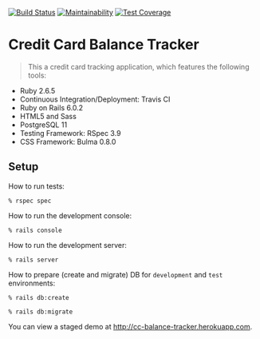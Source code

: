 [![Build Status](https://travis-ci.com/tflem/cc-balance-tracker.svg?branch=master)](https://travis-ci.org/tflem/cc-balance-tracker)
[![Maintainability](https://api.codeclimate.com/v1/badges/67886e108705eb7e42a3/maintainability)](https://codeclimate.com/github/tflem/cc-balance-tracker/maintainability)
[![Test Coverage](https://api.codeclimate.com/v1/badges/67886e108705eb7e42a3/test_coverage)](https://codeclimate.com/github/tflem/cc-balance-tracker/test_coverage)

# Credit Card Balance Tracker

> This a credit card tracking application, which features the following tools:

* Ruby 2.6.5
* Continuous Integration/Deployment: Travis CI
* Ruby on Rails 6.0.2
* HTML5 and Sass
* PostgreSQL 11
* Testing Framework: RSpec 3.9
* CSS Framework: Bulma 0.8.0

## Setup

How to run tests:

```
% rspec spec
```

How to run the development console:

```
% rails console
```

How to run the development server:

```
% rails server
```

How to prepare (create and migrate) DB for `development` and `test` environments:

```
% rails db:create

% rails db:migrate
```

You can view a staged demo at http://cc-balance-tracker.herokuapp.com.